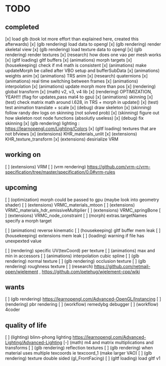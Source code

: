 # TODO



## completed
[x] load glb (took lot more effort than explained here, created this afterwards)
[x] (glb rendering) load data to opengl
[x] (glb rendering) render skeletal view
[x] (glb rendering) load texture data to opengl
[x] (glb rendering) render textures
[x] (research) how does one vao per mesh works
[x] (gltf loading) gltf buffers
[x] (animations) morph targets
[x] (housekeeping) check if m4 math is consistent
[x] (animations) make updateMorph be called after VBO setup and bufferSubData
[x] (animations) weights anim
[x] (animations) TRS anim
[x] (research) quaternions
[x] (animations) real time switching between frames
[x] (animations) interpolation 
[x] (animations) update morph more than pos
[x] (rendering) global transform
[x] (math) v2, v3, v4 lib
[x] (rendering) OPTIMIZATION, YEAH!!! (flag for updates,pass mat4 to gpu)
[x] (animations) skinning
[x] (test) check matrix math around l.628, in TRS + morph in update()
[x] (test) test animation translate + scale
[x] (debug) draw skeleton
[x] (skinning) follow randy dev logs on skinning (not solved prob)
[x] (skinning) figure out how skeleton root node functions (absolutly useless)
[x] (debug) fix skinning
[x] (glb rendering) lighting : https://learnopengl.com/Lighting/Colors
[x] (gltf loading) textures that are not bfviews
[x] (extensions) KHR_materials_unlit
[x] (extensions) KHR_texture_transform
[x] (extensions) desirialize VRM

## working on
[ ] (extensions) VRM
[ ] (vrm rendering) https://github.com/vrm-c/vrm-specification/tree/master/specification/0.0#vrm-rules


## upcoming
[ ] (optimization) morph could be passed to gpu (maybe look into geometry shader)
[ ] (extensions) VRMC_materials_mtoon
[ ] (extensions) VRMC_materials_hdr_emissiveMultiplier
[ ] (extensions) VRMC_springBone
[ ] (extensions) VRMC_node_constraint
[ ] (morph) extras.targetNames specify a morph target

[ ] (animations) reverse kinematic
[ ] (housekeeping) gltf buffer mem leak
[ ] (housekeeping) extensions mem leak
[ ] (loading) warning if file has unexpexted value

[ ] (rendering) specific UV(texCoord) per texture
[ ] (animations) max and min in accessors
[ ] (animations) interpolation cubic spline
[ ] (glb rendering) normal texture
[ ] (glb rendering) occlusion texture
[ ] (glb rendering) roughness texture
[ ] (research) https://github.com/netmail-open/wjelement , https://github.com/petehug/wjelement-cpp/wiki

## wants
[ ] (glb rendering) https://learnopengl.com/Advanced-OpenGL/Instancing
[ ] (rendering) pbr rendering
[ ] (workflow) remedybg debugger
[ ] (workflow) 4coder

## quality of life
[ ] (lighting) blinn-phong lighting https://learnopengl.com/Advanced-Lighting/Advanced-Lighting 
[-] (math) m4 and matrix multiplications and transforms
[ ] (glb rendering) reflection textures
[ ] (glb rendering) when material uses multiple texcoords ie texcoord_1 (make larger VAO)
[ ] (glb rendering) texture double sided (gl_FrontFacing)
[ ] (gltf loading) load gltf v1

